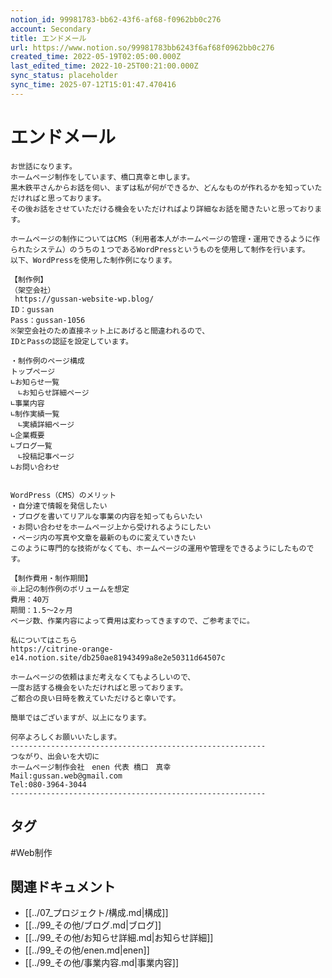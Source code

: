 ```yaml
---
notion_id: 99981783-bb62-43f6-af68-f0962bb0c276
account: Secondary
title: エンドメール
url: https://www.notion.so/99981783bb6243f6af68f0962bb0c276
created_time: 2022-05-19T02:05:00.000Z
last_edited_time: 2022-10-25T00:21:00.000Z
sync_status: placeholder
sync_time: 2025-07-12T15:01:47.470416
---
```

# エンドメール

```plain text
お世話になります。
ホームページ制作をしています、橋口真幸と申します。
黒木鉄平さんからお話を伺い、まずは私が何ができるか、どんなものが作れるかを知っていただければと思っております。
その後お話をさせていただける機会をいただければより詳細なお話を聞きたいと思っております。

ホームページの制作についてはCMS（利用者本人がホームページの管理・運用できるように作られたシステム）のうちの１つであるWordPressというものを使用して制作を行います。
以下、WordPressを使用した制作例になります。

【制作例】
（架空会社）
 https://gussan-website-wp.blog/
ID：gussan
Pass：gussan-1056
※架空会社のため直接ネット上にあげると間違われるので、
IDとPassの認証を設定しています。

・制作例のページ構成
トップページ
∟お知らせ一覧
　∟お知らせ詳細ページ
∟事業内容
∟制作実績一覧
　∟実績詳細ページ
∟企業概要
∟ブログ一覧
　∟投稿記事ページ
∟お問い合わせ


WordPress（CMS）のメリット
・自分達で情報を発信したい
・ブログを書いてリアルな事業の内容を知ってもらいたい
・お問い合わせをホームページ上から受けれるようにしたい
・ページ内の写真や文章を最新のものに変えていきたい
このように専門的な技術がなくても、ホームページの運用や管理をできるようにしたものです。

【制作費用・制作期間】
※上記の制作例のボリュームを想定
費用：40万
期間：1.5〜2ヶ月
ページ数、作業内容によって費用は変わってきますので、ご参考までに。

私についてはこちら
https://citrine-orange-e14.notion.site/db250ae81943499a8e2e50311d64507c

ホームページの依頼はまだ考えなくてもよろしいので、
一度お話する機会をいただければと思っております。
ご都合の良い日時を教えていただけると幸いです。

簡単ではございますが、以上になります。

何卒よろしくお願いいたします。
---------------------------------------------------------
つながり、出会いを大切に
ホームページ制作会社　enen 代表 橋口　真幸
Mail:gussan.web@gmail.com
Tel:080-3964-3044
---------------------------------------------------------
```

## タグ

#Web制作 

## 関連ドキュメント

- [[../07_プロジェクト/構成.md|構成]]
- [[../99_その他/ブログ.md|ブログ]]
- [[../99_その他/お知らせ詳細.md|お知らせ詳細]]
- [[../99_その他/enen.md|enen]]
- [[../99_その他/事業内容.md|事業内容]]
